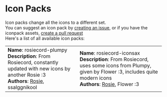 # Icon Packs

Icon packs change all the icons to a different set.  
You can suggest an icon pack by [creating an issue](), or if you have the iconpack assets, [create a pull request]()  
Here's a list of all available icon packs:

<table>
  <tr>
    <td>
      <b>Name</b>: rosiecord-plumpy
      <br />
      <b>Description</b>: From Rosiecord, constantly updated with new icons by
      another Rosie :3
      <br />
      <b>Authors</b>:
      <a href="https://discord.com/users/581573474296791211">Rosie</a>,
      ssalggnikool
    </td>
    <td>
      <b>Name</b>: rosiecord-iconsax
      <br />
      <b>Description</b>: From Rosiecord, uses some icons from Plumpy, given by
      Flower :3, includes quite modern icons
      <br />
      <b>Authors</b>:
      <a href="https://discord.com/users/581573474296791211">Rosie</a>, Flower
      :3
    </td>
  </tr>
</table>
